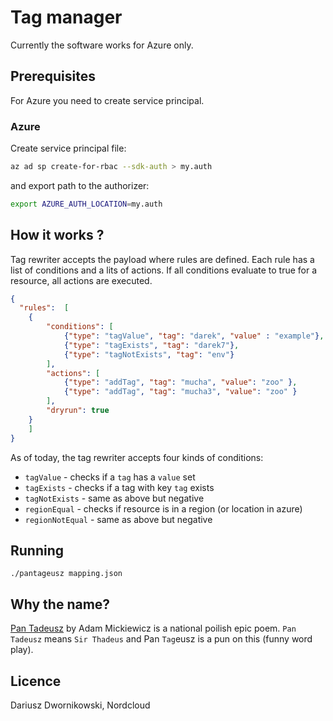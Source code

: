 # Tag manager 

Currently the software works for Azure only. 

## Prerequisites

For Azure you need to create service principal.

### Azure
Create service principal file:

```bash
az ad sp create-for-rbac --sdk-auth > my.auth
```

and export path to the authorizer:

```bash
export AZURE_AUTH_LOCATION=my.auth
```

## How it works ?

Tag rewriter accepts the payload where rules are defined. Each rule has a list of conditions and a lits of actions. If all conditions evaluate to true for a resource, all actions are executed. 

```json
{
  "rules":  [
    {
        "conditions": [
            {"type": "tagValue", "tag": "darek", "value" : "example"},
            {"type": "tagExists", "tag": "darek7"},
            {"type": "tagNotExists", "tag": "env"}
        ], 
        "actions": [
            {"type": "addTag", "tag": "mucha", "value": "zoo" },
            {"type": "addTag", "tag": "mucha3", "value": "zoo" }
        ],
        "dryrun": true
    }
    ]
}
```

As of today, the tag rewriter accepts four kinds of conditions:

* `tagValue` - checks if a `tag` has a `value` set 
* `tagExists` - checks if a tag with key `tag` exists
* `tagNotExists` - same as above but negative
* `regionEqual` - checks if resource is in a region (or location in azure)
* `regionNotEqual` - same as above but negative


## Running 

`./pantageusz mapping.json` 

## Why the name? 

[Pan Tadeusz](https://en.wikipedia.org/wiki/Pan_Tadeusz) by Adam Mickiewicz is a national poilish epic poem. `Pan Tadeusz` means `Sir Thadeus` and Pan `Tag`eusz is a pun on this (funny word play). 

## Licence 

Dariusz Dwornikowski, Nordcloud

